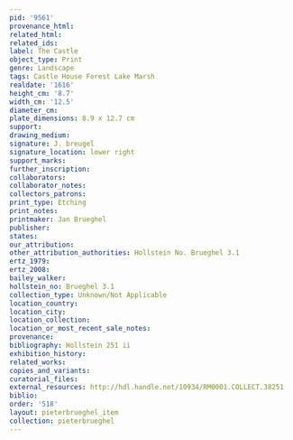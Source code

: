 ```yaml
---
pid: '9561'
provenance_html:
related_html:
related_ids:
label: The Castle
object_type: Print
genre: Landscape
tags: Castle House Forest Lake Marsh
realdate: '1616'
height_cm: '8.7'
width_cm: '12.5'
diameter_cm:
plate_dimensions: 8.9 x 12.7 cm
support:
drawing_medium:
signature: J. breugel
signature_location: lower right
support_marks:
further_inscription:
collaborators:
collaborator_notes:
collectors_patrons:
print_type: Etching
print_notes:
printmaker: Jan Brueghel
publisher:
states:
our_attribution:
other_attribution_authorities: Hollstein No. Brueghel 3.1
ertz_1979:
ertz_2008:
bailey_walker:
hollstein_no: Brueghel 3.1
collection_type: Unknown/Not Applicable
location_country:
location_city:
location_collection:
location_or_most_recent_sale_notes:
provenance:
bibliography: Hollstein 251 ii
exhibition_history:
related_works:
copies_and_variants:
curatorial_files:
external_resources: http://hdl.handle.net/10934/RM0001.COLLECT.38251
biblio:
order: '518'
layout: pieterbrueghel_item
collection: pieterbrueghel
---
```

